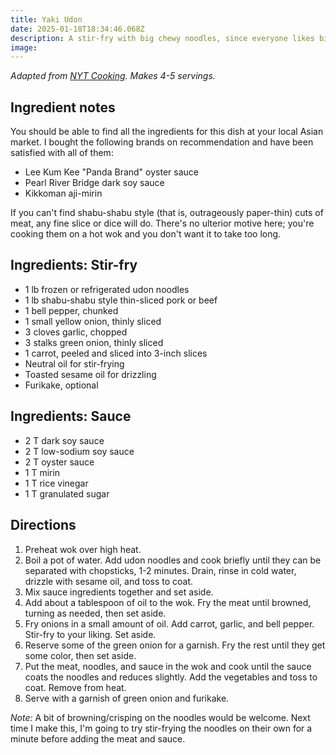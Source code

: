 ```yaml
---
title: Yaki Udon
date: 2025-01-18T18:34:46.068Z
description: A stir-fry with big chewy noodles, since everyone likes big chewy noodles
image:
---
```


_Adapted from [NYT Cooking](https://cooking.nytimes.com/recipes/1024643-yaki-udon). Makes 4-5 servings._

## Ingredient notes

You should be able to find all the ingredients for this dish at your local Asian market. I bought the following brands on recommendation and have been satisfied with all of them:

- Lee Kum Kee "Panda Brand" oyster sauce
- Pearl River Bridge dark soy sauce
- Kikkoman aji-mirin

If you can't find shabu-shabu style (that is, outrageously paper-thin) cuts of meat, any fine slice or dice will do. There's no ulterior motive here; you're cooking them on a hot wok and you don't want it to take too long.

## Ingredients: Stir-fry

- 1 lb frozen or refrigerated udon noodles
- 1 lb shabu-shabu style thin-sliced pork or beef
- 1 bell pepper, chunked
- 1 small yellow onion, thinly sliced
- 3 cloves garlic, chopped
- 3 stalks green onion, thinly sliced
- 1 carrot, peeled and sliced into 3-inch slices
- Neutral oil for stir-frying
- Toasted sesame oil for drizzling
- Furikake, optional

## Ingredients: Sauce

- 2 T dark soy sauce
- 2 T low-sodium soy sauce
- 2 T oyster sauce
- 1 T mirin
- 1 T rice vinegar
- 1 T granulated sugar

## Directions

1. Preheat wok over high heat.
2. Boil a pot of water. Add udon noodles and cook briefly until they can be separated with chopsticks, 1-2 minutes. Drain, rinse in cold water, drizzle with sesame oil, and toss to coat.
3. Mix sauce ingredients together and set aside.
4. Add about a tablespoon of oil to the wok. Fry the meat until browned, turning as needed, then set aside.
5. Fry onions in a small amount of oil. Add carrot, garlic, and bell pepper. Stir-fry to your liking. Set aside.
6. Reserve some of the green onion for a garnish. Fry the rest until they get some color, then set aside.
7. Put the meat, noodles, and sauce in the wok and cook until the sauce coats the noodles and reduces slightly. Add the vegetables and toss to coat. Remove from heat.
8. Serve with a garnish of green onion and furikake.

_Note:_ A bit of browning/crisping on the noodles would be welcome. Next time I make this, I'm going to try stir-frying the noodles on their own for a minute before adding the meat and sauce.
